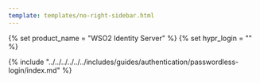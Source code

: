 ```yaml
---
template: templates/no-right-sidebar.html
---
```


{% set product_name = "WSO2 Identity Server" %}
{% set hypr_login = "" %}

{% include "../../../../../../includes/guides/authentication/passwordless-login/index.md" %}